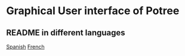 # Graphical User interface of Potree

## README in different languages

[Spanish](/README_es.md)
[French](/README_fr.md)

